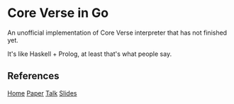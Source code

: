 # Core Verse in Go

An unofficial implementation of Core Verse interpreter that has not finished yet.

It's like Haskell + Prolog, at least that's what people say.

## References

[Home](https://simon.peytonjones.org/verse-calculus/)
[Paper](https://simon.peytonjones.org/assets/pdfs/verse-conf.pdf)
[Talk](https://www.youtube.com/watch?v=832JF1o7Ck8)
[Slides](https://simon.peytonjones.org/assets/pdfs/haskell-exchange-22.pdf)
